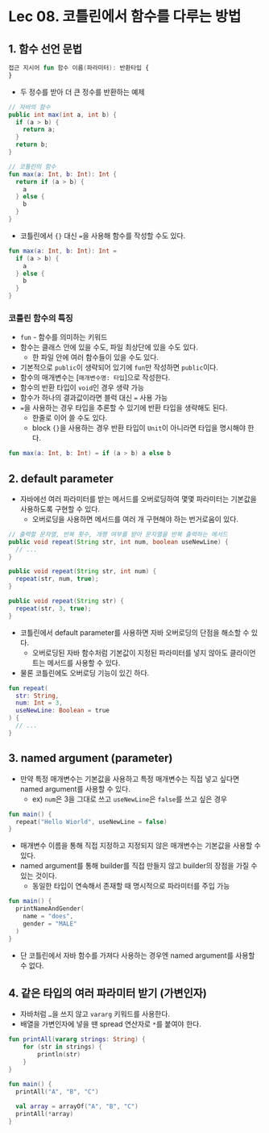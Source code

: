 # Lec 08. 코틀린에서 함수를 다루는 방법
## 1. 함수 선언 문법

```kotlin
접근 지시어 fun 함수 이름(파라미터): 반환타입 {
}
```

- 두 정수를 받아 더 큰 정수를 반환하는 예제

```java
// 자바의 함수
public int max(int a, int b) {
  if (a > b) {
    return a;
  }
  return b;
}
```

```kotlin
// 코틀린의 함수
fun max(a: Int, b: Int): Int {
  return if (a > b) {
    a
  } else {
    b
  }
}
```

- 코틀린에서 `{}` 대신 `=`을 사용해 함수를 작성할 수도 있다.

```kotlin
fun max(a: Int, b: Int): Int =
  if (a > b) {
    a
  } else {
    b
  }
}
```

### 코틀린 함수의 특징

- `fun` - 함수를 의미하는 키워드
- 함수는 클래스 안에 있을 수도, 파일 최상단에 있을 수도 있다.
    - 한 파일 안에 여러 함수들이 있을 수도 있다.
- 기본적으로 `public`이 생략되어 있기에 `fun`만 작성하면 `public`이다.
- 함수의 매개변수는 [`매개변수명: 타입`]으로 작성한다.
- 함수의 반환 타입이 `void`인 경우 생략 가능
- 함수가 하나의 결과값이라면 블럭 대신 `=` 사용 가능
- `=`을 사용하는 경우 타입을 추론할 수 있기에 반환 타입을 생략해도 된다.
    - 한줄로 이어 쓸 수도 있다.
    - block `{}`을 사용하는 경우 반환 타입이 `Unit`이 아니라면 타입을 명시해야 한다.

```kotlin
fun max(a: Int, b: Int) = if (a > b) a else b
```

## 2. default parameter

- 자바에선 여러 파라미터를 받는 메서드를 오버로딩하여 몇몇 파라미터는 기본값을 사용하도록 구현할 수 있다.
    - 오버로딩을 사용하면 메서드를 여러 개 구현해야 하는 번거로움이 있다.

```java
// 출력할 문자열, 반복 횟수, 개행 여부를 받아 문자열을 반복 출력하는 메서드
public void repeat(String str, int num, boolean useNewLine) {
  // ...
}

public void repeat(String str, int num) {
  repeat(str, num, true);
}

public void repeat(String str) {
  repeat(str, 3, true);
}
```

- 코틀린에서 default parameter를 사용하면 자바 오버로딩의 단점을 해소할 수 있다.
    - 오버로딩된 자바 함수처럼 기본값이 지정된 파라미터를 넣지 않아도 클라이언트는 메서드를 사용할 수 있다.
- 물론 코틀린에도 오버로딩 기능이 있긴 하다.

```kotlin
fun repeat(
  str: String,
  num: Int = 3,
  useNewLine: Boolean = true
) {
  // ... 
}
```

## 3. named argument (parameter)

- 만약 특정 매개변수는 기본값을 사용하고 특정 매개변수는 직접 넣고 싶다면 named argument를 사용할 수 있다.
    - ex) `num`은 3을 그대로 쓰고 `useNewLine`은 `false`를 쓰고 싶은 경우

```kotlin
fun main() {
  repeat("Hello Wiorld", useNewLine = false)
}
```

- 매개변수 이름을 통해 직접 지정하고 지정되지 않은 매개변수는 기본값을 사용할 수 있다.
- named argument를 통해 builder를 직접 만들지 않고 builder의 장점을 가질 수 있는 것이다.
    - 동일한 타입이 연속해서 존재할 때 명시적으로 파라미터를 주입 가능

```kotlin
fun main() {
  printNameAndGender(
    name = "does",
    gender = "MALE"
  )
}
```

- 단 코틀린에서 자바 함수를 가져다 사용하는 경우엔 named argument를 사용할 수 없다.

## 4. 같은 타입의 여러 파라미터 받기 (가변인자)

- 자바처럼 `…`을 쓰지 않고 `vararg` 키워드를 사용한다.
- 배열을 가변인자에 넣을 땐 spread 연산자로 `*`를 붙여야 한다.

```kotlin
fun printAll(vararg strings: String) {
    for (str in strings) {
        println(str)
    }
}

fun main() {
  printAll("A", "B", "C")
  
  val array = arrayOf("A", "B", "C")
  printAll(*array)
}
```

